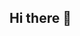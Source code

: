 ## Hi there 👋

<!--
**Nico-scaringello/Nico-Scaringello** is a ✨ _special_ ✨ repository because its `README.md` (this file) appears on your GitHub profile.

Here are some ideas to get you started:

- 🔭 I’m currently working on ... I am working to build skills in JavaScript, React, and Node.js
- 🌱 I’m currently learning ... 
- 👯 I’m looking to collaborate on ...
- 🤔 I’m looking for help with ...AI applications in medical devices and R&D
- 💬 Ask me about ...
- 📫 How to reach me: ... gello4nico@gmail.com
- 😄 Pronouns: ... HE/HIM
- ⚡ Fun fact: ... I have my own clothing brand, goal runnaz. Check it out! goalrunnaz.store
-->

